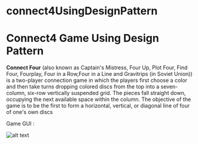# connect4UsingDesignPattern
<h1>Connect4 Game Using Design Pattern</h1>

**Connect Four** 
(also known as Captain's Mistress, Four Up, Plot Four, Find Four, Fourplay, Four in a Row,Four in a Line and Gravitrips (in Soviet Union)) is a two-player connection game in which the players first choose a color and then take turns dropping colored discs from the top into a seven-column, six-row vertically suspended grid. The pieces fall straight down, occupying the next available space within the column. The objective of the game is to be the first to form a horizontal, vertical, or diagonal line of four of one's own discs

Game GUI :

![alt text](https://github.com/MahmoudShaltoot/DesignPattern-Gang_Of_Five-/blob/master/connect4.png "Connect 4  Title Text 1")

